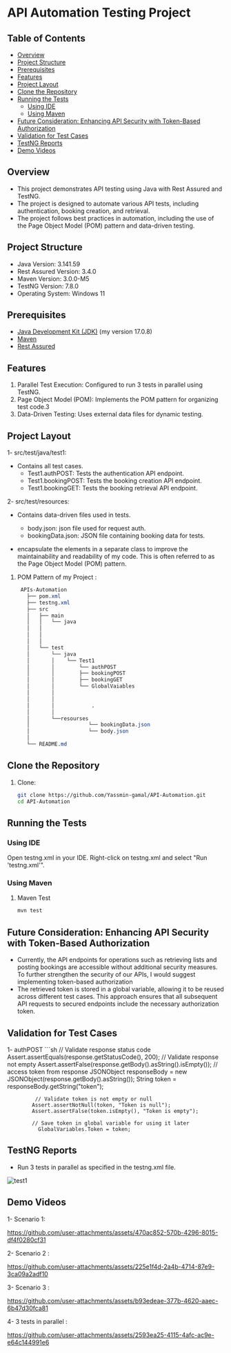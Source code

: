 # API Automation Testing Project

## Table of Contents
- [Overview](#Overview)
- [Project Structure](#Project-Structure)
- [Prerequisites](#Prerequisites)
- [Features](#Features)
- [Project Layout](#Project-Layout)
- [Clone the Repository](#clone-the-repository)
- [Running the Tests](#running-the-tests)
  - [Using IDE](#using-ide)
  - [Using Maven](#using-maven)
- [Future Consideration: Enhancing API Security with Token-Based Authorization](#Enhancing-API-Security-with-Token-Based-Authorization)
- [Validation for Test Cases](#Validation-for-Test-Cases)
- [TestNG Reports](#TestNG-Reports)
- [Demo Videos](#Demo-Videos) 

## Overview 
- This project demonstrates API testing using Java with Rest Assured and TestNG. 
- The project is designed to automate various API tests, including authentication, booking creation, and retrieval. 
- The project follows best practices in automation, including the use of the Page Object Model (POM) pattern and data-driven testing.

## Project Structure
- Java Version: 3.141.59
- Rest Assured Version: 3.4.0
- Maven Version: 3.0.0-M5
- TestNG Version: 7.8.0
- Operating System: Windows 11
  
## Prerequisites
- [Java Development Kit (JDK)](https://www.oracle.com/java/technologies/javase-jdk11-downloads.html) (my version  17.0.8)
- [Maven](https://maven.apache.org/install.html)
- [Rest Assured](https://rest-assured.io/)

## Features
1. Parallel Test Execution: Configured to run 3 tests in parallel using TestNG.
2. Page Object Model (POM): Implements the POM pattern for organizing test code.3
3. Data-Driven Testing: Uses external data files for dynamic testing.

## Project Layout
1- src/test/java/test1:
   - Contains all test cases.
        - Test1.authPOST: Tests the authentication API endpoint.
        - Test1.bookingPOST: Tests the booking creation API endpoint.
        - Test1.bookingGET: Tests the booking retrieval API endpoint.
     
2- src/test/resources:
   - Contains data-driven files used in tests.
        -  body.json: json file used for request auth.
        -  bookingData.json: JSON file containing booking data for tests.

- encapsulate the elements in a separate class to improve the maintainability and readability of my code. This is often referred to as the Page Object Model (POM) pattern.
  
 1. POM Pattern of my Project :
    
    ```css
     APIs-Automation
       ├── pom.xml
       ├── testng.xml
       ├── src
       │   ├── main
       │   │   └── java
       │   │       
       │   │     
       │   │       
       │   └── test
       │       └── java
       │       │    └── Test1
       │       │        └── authPOST
       │       │        ├── bookingPOST
       │       │        ├── bookingGET
       │       │        └── GlobalVaiables          
       │       │                      
       │       │                          
       │       │            . 
       │       │               
       │       └──resourses             
       │                   └── bookingData.json
       │                   └── body.json
       │                        
       └── README.md


## Clone the Repository
1. Clone:

   ```sh
   git clone https://github.com/Yassmin-gamal/API-Automation.git
   cd API-Automation

## Running the Tests

### Using IDE
   Open testng.xml in your IDE.
   Right-click on testng.xml and select "Run 'testng.xml'".

### Using Maven
1. Maven Test
   ```sh
   mvn test

## Future Consideration: Enhancing API Security with Token-Based Authorization
- Currently, the API endpoints for operations such as retrieving lists and posting bookings are accessible without additional security measures. To further strengthen the security of our APIs, I would suggest implementing token-based authorization
- The retrieved token is stored in a global variable, allowing it to be reused across different test cases. This approach ensures that all subsequent API requests to secured endpoints include the necessary authorization token.

## Validation for Test Cases
1- authPOST
               ```sh
            // Validate response status code
               Assert.assertEquals(response.getStatusCode(), 200);
            // Validate response not empty
                Assert.assertFalse(response.getBody().asString().isEmpty());
            // access token from response
               JSONObject responseBody = new JSONObject(response.getBody().asString());
               String token = responseBody.getString("token");
        
             // Validate token is not empty or null
            Assert.assertNotNull(token, "Token is null");
            Assert.assertFalse(token.isEmpty(), "Token is empty");
        
            // Save token in global variable for using it later
              GlobalVariables.Token = token;

## TestNG Reports
- Run 3 tests in parallel as specified in the testng.xml file.
  
![test1](https://github.com/user-attachments/assets/d215d8b6-1fba-42e4-a9c1-09c71257dabb)

## Demo Videos

1- Scenario 1: 

https://github.com/user-attachments/assets/470ac852-570b-4296-8015-df4f0280cf31

2- Scenario 2 : 

https://github.com/user-attachments/assets/225e1f4d-2a4b-4714-87e9-3ca09a2adf10

3- Scenario 3 :

https://github.com/user-attachments/assets/b93edeae-377b-4620-aaec-6b47d30fca81

4- 3 tests in parallel : 


https://github.com/user-attachments/assets/2593ea25-4115-4afc-ac9e-e64c144991e6

